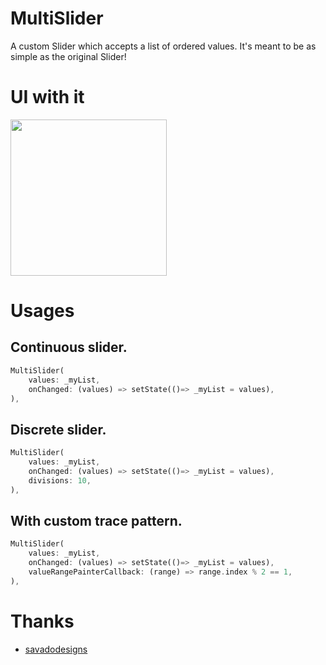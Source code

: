 # MultiSlider

A custom Slider which accepts a list of ordered values. It's meant to be as simple as the original Slider!

# UI with it

<img src="https://raw.githubusercontent.com/sthefanoss/flutter_multi_slider/main/giphy.gif" width="250">

# Usages
## Continuous slider.
```dart
MultiSlider(
    values: _myList,
    onChanged: (values) => setState(()=> _myList = values),
),
```
## Discrete slider. 
```dart
MultiSlider(
    values: _myList,
    onChanged: (values) => setState(()=> _myList = values),
    divisions: 10,
),
```
## With custom trace pattern. 
```dart
MultiSlider(
    values: _myList,
    onChanged: (values) => setState(()=> _myList = values),
    valueRangePainterCallback: (range) => range.index % 2 == 1,
),
```

# Thanks
- [savadodesigns](https://github.com/savadodesigns)